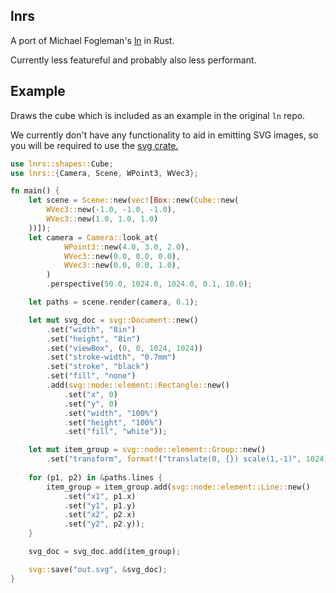 ## lnrs
A port of Michael Fogleman's [ln](https://github.com/fogleman/ln) in Rust.

Currently less featureful and probably also less performant.


## Example
Draws the cube which is included as an example in the original `ln` repo.

We currently don't have any functionality to aid in emitting SVG images, so you will
be required to use the [svg crate.](https://crates.io/crates/svg)

```rust
use lnrs::shapes::Cube;
use lnrs::{Camera, Scene, WPoint3, WVec3};

fn main() {
    let scene = Scene::new(vec![Box::new(Cube::new(
        WVec3::new(-1.0, -1.0, -1.0),
        WVec3::new(1.0, 1.0, 1.0)
    ))]);
    let camera = Camera::look_at(
            WPoint3::new(4.0, 3.0, 2.0),
            WVec3::new(0.0, 0.0, 0.0),
            WVec3::new(0.0, 0.0, 1.0),
        )
        .perspective(50.0, 1024.0, 1024.0, 0.1, 10.0);

    let paths = scene.render(camera, 0.1);

    let mut svg_doc = svg::Document::new()
        .set("width", "8in")
        .set("height", "8in")
        .set("viewBox", (0, 0, 1024, 1024))
        .set("stroke-width", "0.7mm")
        .set("stroke", "black")
        .set("fill", "none")
        .add(svg::node::element::Rectangle::new()
            .set("x", 0)
            .set("y", 0)
            .set("width", "100%")
            .set("height", "100%")
            .set("fill", "white"));

    let mut item_group = svg::node::element::Group::new()
        .set("transform", format!("translate(0, {}) scale(1,-1)", 1024));
    
    for (p1, p2) in &paths.lines {
        item_group = item_group.add(svg::node::element::Line::new()
            .set("x1", p1.x)
            .set("y1", p1.y)
            .set("x2", p2.x)
            .set("y2", p2.y));
    }

    svg_doc = svg_doc.add(item_group);

    svg::save("out.svg", &svg_doc);
}
```